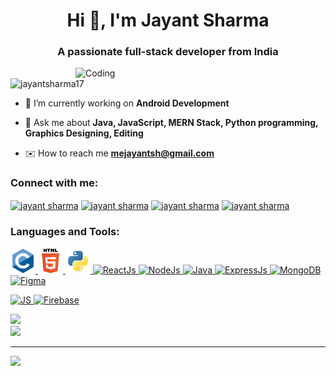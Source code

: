 
<h1 align="center">Hi 👋, I'm Jayant Sharma</h1>
<h3 align="center">A passionate full-stack developer from India</h3>
<img align="right" alt="Coding" width="400" height="auto" src="https://i.pinimg.com/originals/81/17/8b/81178b47a8598f0c81c4799f2cdd4057.gif"/>

<p align="left"> <img src="https://komarev.com/ghpvc/?username=jayantsharma17&label=Profile%20views&color=0e75b6&style=flat" alt="jayantsharma17" /> </p>

- 🌱 I’m currently working on **Android Development**

- 💬 Ask me about **Java, JavaScript, MERN Stack, Python programming, Graphics Designing, Editing**

- ✉️ How to reach me **mejayantsh@gmail.com**

<h3 align="left">Connect with me:</h3>
<p align="left">
<a href="https://linkedin.com/in/jayant sharma" target="blank"><img align="center" src="https://raw.githubusercontent.com/rahuldkjain/github-profile-readme-generator/master/src/images/icons/Social/linked-in-alt.svg" alt="jayant sharma" height="30" width="40" /></a>
<a href="https://leetcode.com/JayantSharma17/" target="blank"><img align="center" src="https://cdn3d.iconscout.com/3d/free/thumb/free-leetcode-11492972-9325307.png" alt="jayant sharma" height="30" width="30" /></a>
<a href="https://www.hackerrank.com/jayant sharma" target="blank"><img align="center" src="https://raw.githubusercontent.com/rahuldkjain/github-profile-readme-generator/master/src/images/icons/Social/hackerrank.svg" alt="jayant sharma" height="30" width="40" /></a>
  <a href="https://www.hackerrank.com/jayant sharma" target="blank"><img align="center" src="https://assets.leetcode.com/static_assets/marketing/2024-100-new.gif" alt="jayant sharma" height="40" width="40" /></a>
</p>


<h3 align="left">Languages and Tools:</h3>
<p align="left"> <a href="https://www.cprogramming.com/" target="_blank" rel="noreferrer"> <img src="https://raw.githubusercontent.com/devicons/devicon/master/icons/c/c-original.svg" alt="c" width="40" height="40"/> </a> <a href="https://www.w3.org/html/" target="_blank" rel="noreferrer"> <img src="https://raw.githubusercontent.com/devicons/devicon/master/icons/html5/html5-original-wordmark.svg" alt="html5" width="40" height="40"/> </a>
<a href="https://www.python.org" target="_blank" rel="noreferrer"> <img src="https://raw.githubusercontent.com/devicons/devicon/master/icons/python/python-original.svg" alt="python" width="40" height="40"/> </a> 
</a> <a href="https://legacy.reactjs.org/" target="_blank" rel="noreferrer"> <img src="https://upload.wikimedia.org/wikipedia/commons/thumb/a/a7/React-icon.svg/1200px-React-icon.svg.png" alt="ReactJs" width="40" height="40"/> </a>
<a href="https://nodejs.org/docs/latest/api/" target="_blank" rel="noreferrer"> <img src="https://encrypted-tbn0.gstatic.com/images?q=tbn:ANd9GcQhc4FBmhS4DbJ04BWSeH2Fz5JUgDBatKGQcPEgfbpG5Q&s" alt="NodeJs" width="40" height="40"/> </a>
<a href="https://www.java.com/en/" target="_blank" rel="noreferrer"> <img src="https://thumbs.dreamstime.com/b/java-logo-editorial-illustrative-white-background-eps-download-vector-jpeg-banner-java-logo-editorial-illustrative-white-208329454.jpg" alt="Java" width="40" height="40"/> </a>
<a href="https://expressjs.com/" target="_blank" rel="noreferrer"> <img src="https://adware-technologies.s3.amazonaws.com/uploads/technology/thumbnail/20/express-js.png" alt="ExpressJs" width="40" height="40"/> </a>
<a href="https://www.mongodb.com/docs/" target="_blank" rel="noreferrer"> <img src="https://cdn.worldvectorlogo.com/logos/mongodb-icon-2.svg" alt="MongoDB" width="40" height="40"/> </a>
<a href="https://www.mongodb.com/docs/" target="_blank" rel="noreferrer"> <img src="https://i.pinimg.com/736x/a5/58/b4/a558b426cb8973523f37bbed94cf0f09.jpg" alt="Figma" width="40" height="40"/> </a>

<a href="https://www.mongodb.com/docs/" target="_blank" rel="noreferrer"> <img src="https://cdn3d.iconscout.com/3d/free/thumb/free-javascript-9294848-7577991.png" alt="JS" width="40" height="40"/> </a>
<a href="https://www.mongodb.com/docs/" target="_blank" rel="noreferrer"> <img src="https://upload.wikimedia.org/wikipedia/commons/thumb/c/cf/Firebase_icon.svg/2048px-Firebase_icon.svg.png" alt="Firebase" width="40" height="40"/> </a>



</p>


![](https://github-readme-streak-stats.herokuapp.com/?user=JayantSharma17&theme=midnight-purple&hide_border=false)<br/>
![](https://github-readme-stats.vercel.app/api/top-langs/?username=JayantSharma17&theme=midnight-purple&hide_border=false&include_all_commits=true&count_private=true&layout=compact)

---
[![](https://visitcount.itsvg.in/api?id=JayantSharma17&icon=0&color=0)](https://visitcount.itsvg.in)

